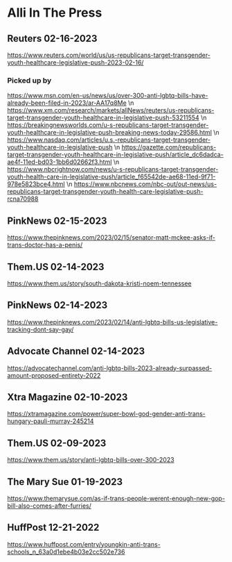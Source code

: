 # Alli In The Press


## Reuters 02-16-2023
https://www.reuters.com/world/us/us-republicans-target-transgender-youth-healthcare-legislative-push-2023-02-16/
### Picked up by
https://www.msn.com/en-us/news/us/over-300-anti-lgbtq-bills-have-already-been-filed-in-2023/ar-AA17q8Me \n
https://www.xm.com/research/markets/allNews/reuters/us-republicans-target-transgender-youth-healthcare-in-legislative-push-53211554 \n
https://breakingnewsworlds.com/u-s-republicans-target-transgender-youth-healthcare-in-legislative-push-breaking-news-today-29586.html \n
https://www.nasdaq.com/articles/u.s.-republicans-target-transgender-youth-healthcare-in-legislative-push \n
https://gazette.com/republicans-target-transgender-youth-healthcare-in-legislative-push/article_dc6dadca-ae4f-11ed-bd03-1bb6d02662f3.html \n
https://www.nbcrightnow.com/news/u-s-republicans-target-transgender-youth-health-care-in-legislative-push/article_f65542de-ae68-11ed-9f71-978e5823bce4.html \n
https://www.nbcnews.com/nbc-out/out-news/us-republicans-target-transgender-youth-health-care-legislative-push-rcna70988

## PinkNews 02-15-2023
https://www.thepinknews.com/2023/02/15/senator-matt-mckee-asks-if-trans-doctor-has-a-penis/

## Them.US 02-14-2023
https://www.them.us/story/south-dakota-kristi-noem-tennessee

## PinkNews 02-14-2023
https://www.thepinknews.com/2023/02/14/anti-lgbtq-bills-us-legislative-tracking-dont-say-gay/

## Advocate Channel 02-14-2023
https://advocatechannel.com/anti-lgbtq-bills-2023-already-surpassed-amount-proposed-entirety-2022

## Xtra Magazine 02-10-2023
https://xtramagazine.com/power/super-bowl-god-gender-anti-trans-hungary-pauli-murray-245214

## Them.US 02-09-2023
https://www.them.us/story/anti-lgbtq-bills-over-300-2023

## The Mary Sue 01-19-2023
https://www.themarysue.com/as-if-trans-people-werent-enough-new-gop-bill-also-comes-after-furries/

## HuffPost 12-21-2022
https://www.huffpost.com/entry/youngkin-anti-trans-schools_n_63a0d1ebe4b03e2cc502e736
